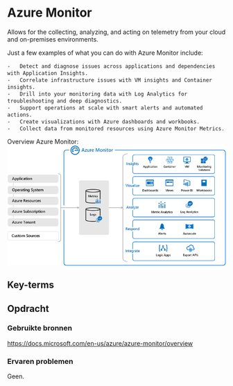 # Azure Monitor
Allows for the collecting, analyzing, and acting on telemetry from your cloud and on-premises environments. 

Just a few examples of what you can do with Azure Monitor include:

    -   Detect and diagnose issues across applications and dependencies with Application Insights.
    -   Correlate infrastructure issues with VM insights and Container insights.
    -   Drill into your monitoring data with Log Analytics for troubleshooting and deep diagnostics.
    -   Support operations at scale with smart alerts and automated actions.
    -   Create visualizations with Azure dashboards and workbooks.
    -   Collect data from monitored resources using Azure Monitor Metrics.

Overview Azure Monitor:
![AzureMonitor](../00_includes/az-32.0.png)
## Key-terms


## Opdracht
### Gebruikte bronnen
https://docs.microsoft.com/en-us/azure/azure-monitor/overview

### Ervaren problemen
Geen.
